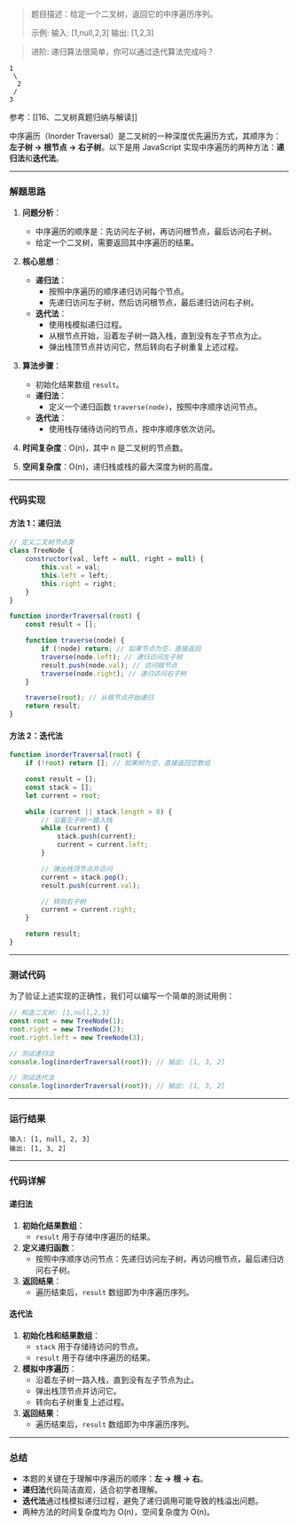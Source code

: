 
> 题目描述：给定一个二叉树，返回它的中序遍历序列。
> 
> 示例:
> 	输入: [1,null,2,3]
> 	输出: [1,2,3]  


> 进阶: 递归算法很简单，你可以通过迭代算法完成吗？


```
1
 \
  2
 /
3
```

参考：[[16、二叉树真题归纳与解读]]

中序遍历（Inorder Traversal）是二叉树的一种深度优先遍历方式，其顺序为：**左子树 -> 根节点 -> 右子树**。以下是用 JavaScript 实现中序遍历的两种方法：**递归法**和**迭代法**。

---

### 解题思路

1. **问题分析**：
   - 中序遍历的顺序是：先访问左子树，再访问根节点，最后访问右子树。
   - 给定一个二叉树，需要返回其中序遍历的结果。

2. **核心思想**：
   - **递归法**：
     - 按照中序遍历的顺序递归访问每个节点。
     - 先递归访问左子树，然后访问根节点，最后递归访问右子树。
   - **迭代法**：
     - 使用栈模拟递归过程。
     - 从根节点开始，沿着左子树一路入栈，直到没有左子节点为止。
     - 弹出栈顶节点并访问它，然后转向右子树重复上述过程。

3. **算法步骤**：
   - 初始化结果数组 `result`。
   - **递归法**：
     - 定义一个递归函数 `traverse(node)`，按照中序顺序访问节点。
   - **迭代法**：
     - 使用栈存储待访问的节点，按中序顺序依次访问。

4. **时间复杂度**：O(n)，其中 n 是二叉树的节点数。
5. **空间复杂度**：O(n)，递归栈或栈的最大深度为树的高度。

---

### 代码实现

#### 方法 1：递归法
```javascript
// 定义二叉树节点类
class TreeNode {
    constructor(val, left = null, right = null) {
        this.val = val;
        this.left = left;
        this.right = right;
    }
}

function inorderTraversal(root) {
    const result = [];

    function traverse(node) {
        if (!node) return; // 如果节点为空，直接返回
        traverse(node.left); // 递归访问左子树
        result.push(node.val); // 访问根节点
        traverse(node.right); // 递归访问右子树
    }

    traverse(root); // 从根节点开始递归
    return result;
}
```

#### 方法 2：迭代法
```javascript
function inorderTraversal(root) {
    if (!root) return []; // 如果树为空，直接返回空数组

    const result = [];
    const stack = [];
    let current = root;

    while (current || stack.length > 0) {
        // 沿着左子树一路入栈
        while (current) {
            stack.push(current);
            current = current.left;
        }

        // 弹出栈顶节点并访问
        current = stack.pop();
        result.push(current.val);

        // 转向右子树
        current = current.right;
    }

    return result;
}
```

---

### 测试代码

为了验证上述实现的正确性，我们可以编写一个简单的测试用例：

```javascript
// 构造二叉树: [1,null,2,3]
const root = new TreeNode(1);
root.right = new TreeNode(2);
root.right.left = new TreeNode(3);

// 测试递归法
console.log(inorderTraversal(root)); // 输出: [1, 3, 2]

// 测试迭代法
console.log(inorderTraversal(root)); // 输出: [1, 3, 2]
```

---

### 运行结果

```plaintext
输入: [1, null, 2, 3]
输出: [1, 3, 2]
```

---

### 代码详解

#### 递归法
1. **初始化结果数组**：
   - `result` 用于存储中序遍历的结果。
2. **定义递归函数**：
   - 按照中序顺序访问节点：先递归访问左子树，再访问根节点，最后递归访问右子树。
3. **返回结果**：
   - 遍历结束后，`result` 数组即为中序遍历序列。

#### 迭代法
1. **初始化栈和结果数组**：
   - `stack` 用于存储待访问的节点。
   - `result` 用于存储中序遍历的结果。
2. **模拟中序遍历**：
   - 沿着左子树一路入栈，直到没有左子节点为止。
   - 弹出栈顶节点并访问它。
   - 转向右子树重复上述过程。
3. **返回结果**：
   - 遍历结束后，`result` 数组即为中序遍历序列。

---

### 总结

- 本题的关键在于理解中序遍历的顺序：**左 -> 根 -> 右**。
- **递归法**代码简洁直观，适合初学者理解。
- **迭代法**通过栈模拟递归过程，避免了递归调用可能导致的栈溢出问题。
- 两种方法的时间复杂度均为 O(n)，空间复杂度为 O(n)。